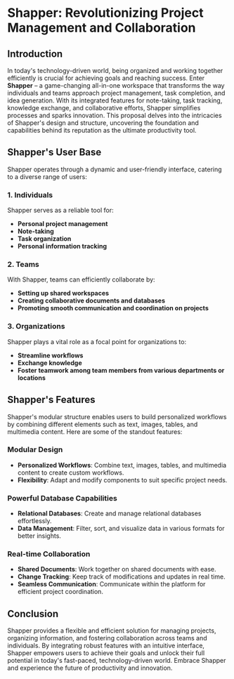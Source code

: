 # Shapper: Revolutionizing Project Management and Collaboration

## Introduction

In today's technology-driven world, being organized and working together efficiently is crucial for achieving goals and reaching success. Enter **Shapper** – a game-changing all-in-one workspace that transforms the way individuals and teams approach project management, task completion, and idea generation. With its integrated features for note-taking, task tracking, knowledge exchange, and collaborative efforts, Shapper simplifies processes and sparks innovation. This proposal delves into the intricacies of Shapper's design and structure, uncovering the foundation and capabilities behind its reputation as the ultimate productivity tool.

## Shapper's User Base

Shapper operates through a dynamic and user-friendly interface, catering to a diverse range of users:

### 1. Individuals

Shapper serves as a reliable tool for:
- **Personal project management**
- **Note-taking**
- **Task organization**
- **Personal information tracking**

### 2. Teams

With Shapper, teams can efficiently collaborate by:
- **Setting up shared workspaces**
- **Creating collaborative documents and databases**
- **Promoting smooth communication and coordination on projects**

### 3. Organizations

Shapper plays a vital role as a focal point for organizations to:
- **Streamline workflows**
- **Exchange knowledge**
- **Foster teamwork among team members from various departments or locations**

## Shapper's Features

Shapper's modular structure enables users to build personalized workflows by combining different elements such as text, images, tables, and multimedia content. Here are some of the standout features:

### Modular Design
- **Personalized Workflows**: Combine text, images, tables, and multimedia content to create custom workflows.
- **Flexibility**: Adapt and modify components to suit specific project needs.

### Powerful Database Capabilities
- **Relational Databases**: Create and manage relational databases effortlessly.
- **Data Management**: Filter, sort, and visualize data in various formats for better insights.

### Real-time Collaboration
- **Shared Documents**: Work together on shared documents with ease.
- **Change Tracking**: Keep track of modifications and updates in real time.
- **Seamless Communication**: Communicate within the platform for efficient project coordination.

## Conclusion

Shapper provides a flexible and efficient solution for managing projects, organizing information, and fostering collaboration across teams and individuals. By integrating robust features with an intuitive interface, Shapper empowers users to achieve their goals and unlock their full potential in today's fast-paced, technology-driven world. Embrace Shapper and experience the future of productivity and innovation.
